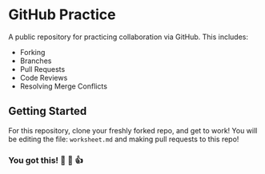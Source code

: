 # GitHub Practice

A public repository for practicing collaboration via GitHub. This includes:

- Forking
- Branches
- Pull Requests
- Code Reviews
- Resolving Merge Conflicts

## Getting Started

For this repository, clone your freshly forked repo, and get to work! You will be editing the file: `worksheet.md` and making pull requests to this repo!

### You got this! :tada: :1st_place_medal: :+1:

